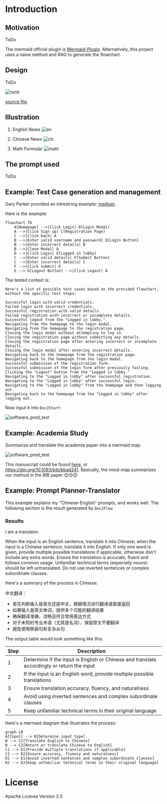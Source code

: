 # Introduction


## Motivation

ToDo

The mermaid official plugin is [Mermaid-Plugin](https://docs.mermaidchart.com/plugins/chatgpt). Alternatively, this project uses a naive method and RAG to generate the flowchart.

## Design

ToDo

![runit](./prd/runit.png)

[source file](./prd/runit.drawio).

## Illustration

1. English News
![en](./figures/fig01.png)

2. Chinese News
![ch](./figures/fig02.png)

3. Math Formular
![math](./figures/fig03.png)


## The prompt used

ToDo

## Example: Test Case generation and management

Gary Parker provided an intrestring example: [medium](https://medium.com/@qa.gary.parker/using-mermaid-chatgpt-for-test-case-generation-and-management-18ed07e99a37).

Here is the example:

```mermaid
flowchart TD
    A[Homepage] -->|Click Login| B(Login Modal)
    A -->|Click Sign up| C(Registration Page)
    C -->|Click back| A
    B -->|Enter valid username and password| D[Login Button]
    B -->|Enter incorrect details| B
    B -->|Close Modal| A
    D -->|Click Login| E[Logged in lobby]
    C -->|Enter valid details| F[Submit Button]
    C -->|Enter incorrect details| C
    F -->|Click Submit| E
    E --> G[Logout Button] -->|Click Logout| A
```

The tested context is:

```
Here's a list of possible test cases based on the provided flowchart, without the specific test steps:

Successful login with valid credentials.
Failed login with incorrect credentials.
Successful registration with valid details.
Failed registration with incorrect or incomplete details.
Successful logout from the "Logged in lobby."
Navigating from the homepage to the login modal.
Navigating from the homepage to the registration page.
Closing the login modal without attempting to log in.
Closing the registration page without submitting any details.
Closing the registration page after entering incorrect or incomplete details.
Closing the login modal after entering incorrect details.
Navigating back to the homepage from the registration page.
Navigating back to the homepage from the login modal.
Successful submission of the registration form.
Successful submission of the login form after previously failing.
Clicking the "Logout" button from the "Logged in lobby."
Navigating to the "Logged in lobby" after successful registration.
Navigating to the "Logged in lobby" after successful login.
Navigating to the "Logged in lobby" from the homepage and then logging out.
Navigating back to the homepage from the "Logged in lobby" after logging out.
```

Now input it into `Doc2Chart`:

![software_pred_test](./figures/fig04.png)

## Example: Academia Study

Summarize and translate the academia paper into a mermaid map. 

![software_pred_test](./figures/fig05.png)

This manuscript could be found [here](https://academic.oup.com/bib/article/24/4/bbad241/7208695?login=false), or https://doi.org/10.1093/bib/bbad241. Basically, the mind-map summarizes our method in the BIB paper 😊😊😊

## Example: Prompt Planner-Translator

This example explains my "Chinese-English" prompts, and works well. The following section is the result generated by `Doc2Flow`.


### Results

I am a translator.

When the input is an English sentence, translate it into Chinese; when the input is a Chinese sentence, translate it into English. If only one word is given, provide multiple possible translations if applicable, otherwise don't include any extra words. Ensure the translation is accurate, fluent and follows common usage. Unfamiliar technical terms (especially nouns) should be left untranslated. Do not use inverted sentences or complex subordinate clauses.

Here's a summary of the process in Chinese:

中文翻译：
- 首先判断输入是英文还是中文，根据情况进行翻译或直接返回
- 如果输入是英文单词，提供多个可能的翻译结果
- 确保翻译准确、流畅且符合常用表达方式
- 对于未知的专业术语（尤其是名词），保留原文不要翻译
- 避免使用倒装句和复杂从句

The output table would look something like this:

| Step | Description |
| --- | --- |
| 1 | Determine if the input is English or Chinese and translate accordingly or return the input |
| 2 | If the input is an English word, provide multiple possible translations |
| 3 | Ensure translation accuracy, fluency, and naturalness |
| 4 | Avoid using inverted sentences and complex subordinate clauses |
| 5 | Keep unfamiliar technical terms in their original language |

Here's a mermaid diagram that illustrates the process:

```mermaid
graph LR
A[Input] --> B[Determine input type]
B --> C1[Translate English to Chinese]
B --> C2[Return or translate Chinese to English]
C1 --> D1[Provide multiple translations if applicable]
C2 --> D2[Ensure accuracy, fluency and naturalness]
D1 --> E1[Avoid inverted sentences and complex subordinate clauses]
D2 --> E2[Keep unfamiliar technical terms in their original language]
```


# License

Apache License Version 2.0
